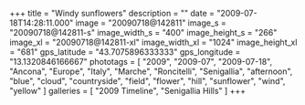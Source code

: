 +++
title = "Windy sunflowers"
description = ""
date = "2009-07-18T14:28:11.000"
image = "20090718@142811"
image_s = "20090718@142811-s"
image_width_s = "400"
image_height_s = "266"
image_xl = "20090718@142811-xl"
image_width_xl = "1024"
image_height_xl = "681"
gps_latitude = "43.7075896333333"
gps_longitude = "13.1320846166667"
phototags = [ "2009", "2009-07", "2009-07-18", "Ancona", "Europe", "Italy", "Marche", "Roncitelli", "Senigallia", "afternoon", "blue", "cloud", "countryside", "field", "flower", "hill", "sunflower", "wind", "yellow" ]
galleries = [ "2009 Timeline", "Senigallia Hills" ]
+++
